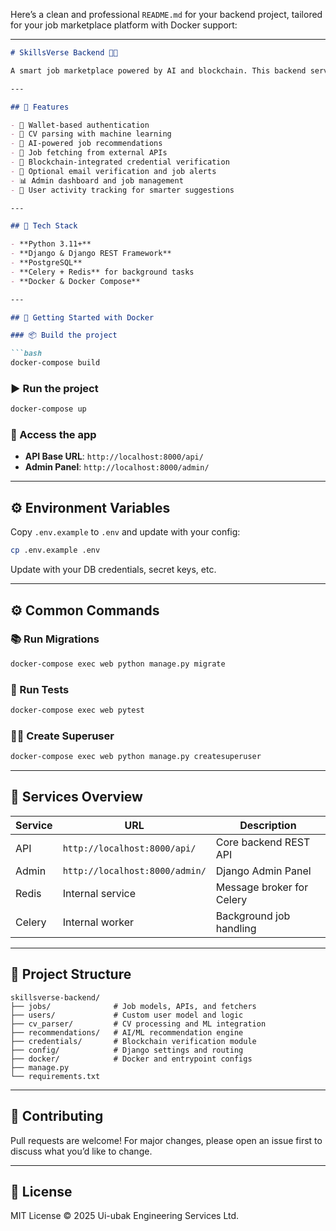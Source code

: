 Here’s a clean and professional `README.md` for your backend project, tailored for your job marketplace platform with Docker support:

---

```markdown
# SkillsVerse Backend 🧠💼

A smart job marketplace powered by AI and blockchain. This backend service enables secure job matching, automated job fetching, CV parsing, skill-based recommendations, and verified credential handling.

---

## 🚀 Features

- 🔐 Wallet-based authentication
- 🧾 CV parsing with machine learning
- 🤖 AI-powered job recommendations
- 💼 Job fetching from external APIs
- 🔗 Blockchain-integrated credential verification
- 📧 Optional email verification and job alerts
- 📊 Admin dashboard and job management
- 📝 User activity tracking for smarter suggestions

---

## 🧱 Tech Stack

- **Python 3.11+**
- **Django & Django REST Framework**
- **PostgreSQL**
- **Celery + Redis** for background tasks
- **Docker & Docker Compose**

---

## 🐳 Getting Started with Docker

### 📦 Build the project

```bash
docker-compose build
```

### ▶️ Run the project

```bash
docker-compose up
```

### 🚪 Access the app

- **API Base URL**: `http://localhost:8000/api/`
- **Admin Panel**: `http://localhost:8000/admin/`

---

## ⚙️ Environment Variables

Copy `.env.example` to `.env` and update with your config:

```bash
cp .env.example .env
```

Update with your DB credentials, secret keys, etc.

---

## ⚙️ Common Commands

### 📚 Run Migrations

```bash
docker-compose exec web python manage.py migrate
```

### 🧪 Run Tests

```bash
docker-compose exec web pytest
```

### 🧑‍💻 Create Superuser

```bash
docker-compose exec web python manage.py createsuperuser
```

---

## 🔧 Services Overview

| Service  | URL                            | Description                     |
|----------|--------------------------------|---------------------------------|
| API      | `http://localhost:8000/api/`   | Core backend REST API           |
| Admin    | `http://localhost:8000/admin/` | Django Admin Panel              |
| Redis    | Internal service               | Message broker for Celery       |
| Celery   | Internal worker                | Background job handling         |

---

## 📁 Project Structure

```
skillsverse-backend/
├── jobs/              # Job models, APIs, and fetchers
├── users/             # Custom user model and logic
├── cv_parser/         # CV processing and ML integration
├── recommendations/   # AI/ML recommendation engine
├── credentials/       # Blockchain verification module
├── config/            # Django settings and routing
├── docker/            # Docker and entrypoint configs
├── manage.py
└── requirements.txt
```

---

## 📩 Contributing

Pull requests are welcome! For major changes, please open an issue first to discuss what you’d like to change.

---

## 📜 License

MIT License © 2025 Ui-ubak Engineering Services Ltd.
